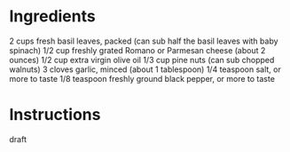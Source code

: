# Ingredients

2 cups fresh basil leaves, packed (can sub half the basil leaves with baby spinach)
1/2 cup freshly grated Romano or Parmesan cheese (about 2 ounces)
1/2 cup extra virgin olive oil
1/3 cup pine nuts (can sub chopped walnuts)
3 cloves garlic, minced (about 1 tablespoon)
1/4 teaspoon salt, or more to taste
1/8 teaspoon freshly ground black pepper, or more to taste

# Instructions

draft